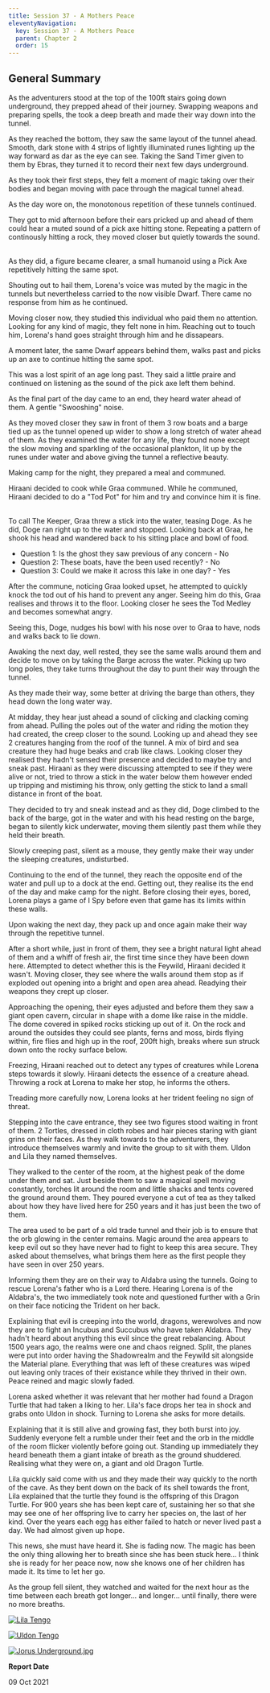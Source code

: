 ```yaml
---
title: Session 37 - A Mothers Peace
eleventyNavigation:
  key: Session 37 - A Mothers Peace
  parent: Chapter 2
  order: 15
---
```


## General Summary

As the adventurers stood at the top of the 100ft stairs going down underground, they prepped ahead of their journey. Swapping weapons and preparing spells, the took a deep breath and made their way down into the tunnel.  

 As they reached the bottom, they saw the same layout of the tunnel ahead. Smooth, dark stone with 4 strips of lightly illuminated runes lighting up the way forward as dar as the eye can see. Taking the Sand Timer given to them by Ebras, they turned it to record their next few days underground.  

 As they took their first steps, they felt a moment of magic taking over their bodies and began moving with pace through the magical tunnel ahead.  

 As the day wore on, the monotonous repetition of these tunnels continued.  

 They got to mid afternoon before their ears pricked up and ahead of them could hear a muted sound of a pick axe hitting stone. Repeating a pattern of continously hitting a rock, they moved closer but quietly towards the sound.  

 As they did, a figure became clearer, a small humanoid using a Pick Axe repetitively hitting the same spot.  

 Shouting out to hail them, Lorena's voice was muted by the magic in the tunnels but nevertheless carried to the now visible Dwarf. There came no response from him as he continued.  

 Moving closer now, they studied this individual who paid them no attention. Looking for any kind of magic, they felt none in him. Reaching out to touch him, Lorena's hand goes straight through him and he dissapears.  

 A moment later, the same Dwarf appears behind them, walks past and picks up an axe to continue hitting the same spot.  

 This was a lost spirit of an age long past. They said a little praire and continued on listening as the sound of the pick axe left them behind.  

 As the final part of the day came to an end, they heard water ahead of them. A gentle "Swooshing" noise.  

 As they moved closer they saw in front of them 3 row boats and a barge tied up as the tunnel opened up wider to show a long stretch of water ahead of them. As they examined the water for any life, they found none except the slow moving and sparkling of the occasional plankton, lit up by the runes under water and above giving the tunnel a reflective beauty.  

 Making camp for the night, they prepared a meal and communed.  

 Hiraani decided to cook while Graa communed. While he communed, Hiraani decided to do a "Tod Pot" for him and try and convince him it is fine.  

 To call The Keeper, Graa threw a stick into the water, teasing Doge. As he did, Doge ran right up to the water and stopped. Looking back at Graa, he shook his head and wandered back to his sitting place and bowl of food.  

* Question 1: Is the ghost they saw previous of any concern - No
* Question 2: These boats, have the been used recently? - No
* Question 3: Could we make it across this lake in one day? - Yes

After the commune, noticing Graa looked upset, he attempted to quickly knock the tod out of his hand to prevent any anger. Seeing him do this, Graa realises and throws it to the floor. Looking closer he sees the Tod Medley and becomes somewhat angry.  

 Seeing this, Doge, nudges his bowl with his nose over to Graa to have, nods and walks back to lie down.  

 Awaking the next day, well rested, they see the same walls around them and decide to move on by taking the Barge across the water. Picking up two long poles, they take turns throughout the day to punt their way through the tunnel.  

 As they made their way, some better at driving the barge than others, they head down the long water way.  

 At midday, they hear just ahead a sound of clicking and clacking coming from ahead. Pulling the poles out of the water and riding the motion they had created, the creep closer to the sound. Looking up and ahead they see 2 creatures hanging from the roof of the tunnel. A mix of bird and sea creature they had huge beaks and crab like claws. Looking closer they realised they hadn't sensed their presence and decided to maybe try and sneak past. Hiraani as they were discussing attempted to see if they were alive or not, tried to throw a stick in the water below them however ended up tripping and mistiming his throw, only getting the stick to land a small distance in front of the boat.  

 They decided to try and sneak instead and as they did, Doge climbed to the back of the barge, got in the water and with his head resting on the barge, began to silently kick underwater, moving them silently past them while they held their breath.  

 Slowly creeping past, silent as a mouse, they gently make their way under the sleeping creatures, undisturbed.  

 Continuing to the end of the tunnel, they reach the opposite end of the water and pull up to a dock at the end. Getting out, they realise its the end of the day and make camp for the night. Before closing their eyes, bored, Lorena plays a game of I Spy before even that game has its limits within these walls.  

 Upon waking the next day, they pack up and once again make their way through the repetitive tunnel.  

 After a short while, just in front of them, they see a bright natural light ahead of them and a whiff of fresh air, the first time since they have been down here. Attempted to detect whether this is the Feywild, Hiraani decided it wasn't. Moving closer, they see where the walls around them stop as if exploded out opening into a bright and open area ahead. Readying their weapons they crept up closer.  

 Approaching the opening, their eyes adjusted and before them they saw a giant open cavern, circular in shape with a dome like raise in the middle. The dome covered in spiked rocks sticking up out of it. On the rock and around the outsides they could see plants, ferns and moss, birds flying within, fire flies and high up in the roof, 200ft high, breaks where sun struck down onto the rocky surface below.  

 Freezing, Hiraani reached out to detect any types of creatures while Lorena steps towards it slowly. Hiraani detects the essence of a creature ahead. Throwing a rock at Lorena to make her stop, he informs the others.  

 Treading more carefully now, Lorena looks at her trident feeling no sign of threat.  

 Stepping into the cave entrance, they see two figures stood waiting in front of them. 2 Tortles, dressed in cloth robes and hair pieces staring with giant grins on their faces. As they walk towards to the adventurers, they introduce themselves warmly and invite the group to sit with them. Uldon and Lila they named themselves.  

 They walked to the center of the room, at the highest peak of the dome under them and sat. Just beside them to saw a magical spell moving constantly, torches lit around the room and little shacks and tents covered the ground around them. They poured everyone a cut of tea as they talked about how they have lived here for 250 years and it has just been the two of them.  

 The area used to be part of a old trade tunnel and their job is to ensure that the orb glowing in the center remains. Magic around the area appears to keep evil out so they have never had to fight to keep this area secure. They asked about themselves, what brings them here as the first people they have seen in over 250 years.  

 Informing them they are on their way to Aldabra using the tunnels. Going to rescue Lorena's father who is a Lord there. Hearing Lorena is of the Aldabra's, the two immediately took note and questioned further with a Grin on their face noticing the Trident on her back.  

 Explaining that evil is creeping into the world, dragons, werewolves and now they are to fight an Incubus and Succubus who have taken Aldabra. They hadn't heard about anything this evil since the great rebalancing. About 1500 years ago, the realms were one and chaos reigned. Split, the planes were put into order having the Shadowrealm and the Feywild sit alongside the Material plane. Everything that was left of these creatures was wiped out leaving only traces of their existance while they thrived in their own. Peace reined and magic slowly faded.  

 Lorena asked whether it was relevant that her mother had found a Dragon Turtle that had taken a liking to her. Lila's face drops her tea in shock and grabs onto Uldon in shock. Turning to Lorena she asks for more details.  

 Explaining that it is still alive and growing fast, they both burst into joy. Suddenly everyone felt a rumble under their feet and the orb in the middle of the room flicker violently before going out. Standing up immediately they heard beneath them a giant intake of breath as the ground shuddered. Realising what they were on, a giant and old Dragon Turtle.  

 Lila quickly said come with us and they made their way quickly to the north of the cave. As they bent down on the back of its shell towards the front, Lila explained that the turtle they found is the offspring of this Dragon Turtle. For 900 years she has been kept care of, sustaining her so that she may see one of her offspring live to carry her species on, the last of her kind. Over the years each egg has either failed to hatch or never lived past a day. We had almost given up hope.  

 This news, she must have heard it. She is fading now. The magic has been the only thing allowing her to breath since she has been stuck here... I think she is ready for her peace now, now she knows one of her children has made it. Its time to let her go.  

 As the group fell silent, they watched and waited for the next hour as the time between each breath got longer... and longer... until finally, there were no more breaths.

[![](/uploads/images/e5fc6ce6e8b9a4a99edd79ccc76672e2.jpg "Lila Tengo")](/i/2699592 "Lila Tengo")

[![](/uploads/images/8ac0beff41e07aa43f278aa74ba80405.png "Uldon Tengo")](/i/2699599 "Uldon Tengo")

[![](/uploads/images/e243080fca97bab50c1a627e150943f9.jpg "Jorus Underground.jpg")](/i/2738297 "Jorus Underground.jpg")

**Report Date**

09 Oct 2021
